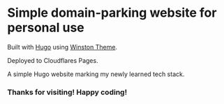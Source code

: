 # Simple domain-parking website for personal use

Built with [Hugo](https://gohugo.io) using [Winston Theme](https://github.com/zerostaticthemes/hugo-winston-theme).

Deployed to Cloudflares Pages.

A simple Hugo website marking my newly learned tech stack.

### Thanks for visiting! Happy coding!
